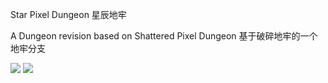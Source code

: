 Star Pixel Dungeon
星辰地牢

A Dungeon revision based on Shattered Pixel Dungeon
基于破碎地牢的一个地牢分支

![](https://img.shields.io/github/repo-size/InvincibleStars/Star-Pixel-Dungeon)
![](https://img.shields.io/github/release/InvincibleStars/Star-Pixel-Dungeon&label=Release)
